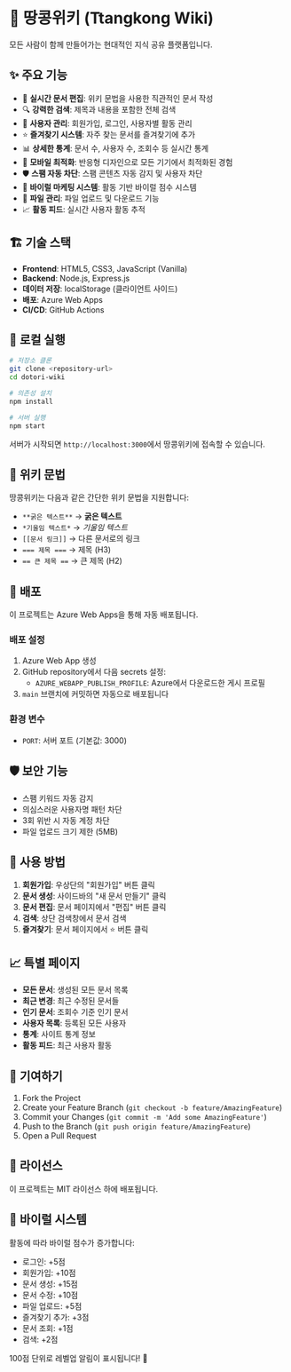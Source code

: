 # 🥜 땅콩위키 (Ttangkong Wiki)

모든 사람이 함께 만들어가는 현대적인 지식 공유 플랫폼입니다.

## ✨ 주요 기능

- 📝 **실시간 문서 편집**: 위키 문법을 사용한 직관적인 문서 작성
- 🔍 **강력한 검색**: 제목과 내용을 포함한 전체 검색
- 👤 **사용자 관리**: 회원가입, 로그인, 사용자별 활동 관리
- ⭐ **즐겨찾기 시스템**: 자주 찾는 문서를 즐겨찾기에 추가
- 📊 **상세한 통계**: 문서 수, 사용자 수, 조회수 등 실시간 통계
- 📱 **모바일 최적화**: 반응형 디자인으로 모든 기기에서 최적화된 경험
- 🛡️ **스팸 자동 차단**: 스팸 콘텐츠 자동 감지 및 사용자 차단
- 🚀 **바이럴 마케팅 시스템**: 활동 기반 바이럴 점수 시스템
- 📁 **파일 관리**: 파일 업로드 및 다운로드 기능
- 📈 **활동 피드**: 실시간 사용자 활동 추적

## 🏗️ 기술 스택

- **Frontend**: HTML5, CSS3, JavaScript (Vanilla)
- **Backend**: Node.js, Express.js
- **데이터 저장**: localStorage (클라이언트 사이드)
- **배포**: Azure Web Apps
- **CI/CD**: GitHub Actions

## 🚀 로컬 실행

```bash
# 저장소 클론
git clone <repository-url>
cd dotori-wiki

# 의존성 설치
npm install

# 서버 실행
npm start
```

서버가 시작되면 `http://localhost:3000`에서 땅콩위키에 접속할 수 있습니다.

## 📝 위키 문법

땅콩위키는 다음과 같은 간단한 위키 문법을 지원합니다:

- `**굵은 텍스트**` → **굵은 텍스트**
- `*기울임 텍스트*` → *기울임 텍스트*
- `[[문서 링크]]` → 다른 문서로의 링크
- `=== 제목 ===` → 제목 (H3)
- `== 큰 제목 ==` → 큰 제목 (H2)

## 🔧 배포

이 프로젝트는 Azure Web Apps을 통해 자동 배포됩니다.

### 배포 설정

1. Azure Web App 생성
2. GitHub repository에서 다음 secrets 설정:
   - `AZURE_WEBAPP_PUBLISH_PROFILE`: Azure에서 다운로드한 게시 프로필
3. `main` 브랜치에 커밋하면 자동으로 배포됩니다

### 환경 변수

- `PORT`: 서버 포트 (기본값: 3000)

## 🛡️ 보안 기능

- 스팸 키워드 자동 감지
- 의심스러운 사용자명 패턴 차단
- 3회 위반 시 자동 계정 차단
- 파일 업로드 크기 제한 (5MB)

## 🎯 사용 방법

1. **회원가입**: 우상단의 "회원가입" 버튼 클릭
2. **문서 생성**: 사이드바의 "새 문서 만들기" 클릭
3. **문서 편집**: 문서 페이지에서 "편집" 버튼 클릭
4. **검색**: 상단 검색창에서 문서 검색
5. **즐겨찾기**: 문서 페이지에서 ⭐ 버튼 클릭

## 📈 특별 페이지

- **모든 문서**: 생성된 모든 문서 목록
- **최근 변경**: 최근 수정된 문서들
- **인기 문서**: 조회수 기준 인기 문서
- **사용자 목록**: 등록된 모든 사용자
- **통계**: 사이트 통계 정보
- **활동 피드**: 최근 사용자 활동

## 🤝 기여하기

1. Fork the Project
2. Create your Feature Branch (`git checkout -b feature/AmazingFeature`)
3. Commit your Changes (`git commit -m 'Add some AmazingFeature'`)
4. Push to the Branch (`git push origin feature/AmazingFeature`)
5. Open a Pull Request

## 📄 라이선스

이 프로젝트는 MIT 라이선스 하에 배포됩니다.

## 🎉 바이럴 시스템

활동에 따라 바이럴 점수가 증가합니다:
- 로그인: +5점
- 회원가입: +10점
- 문서 생성: +15점
- 문서 수정: +10점
- 파일 업로드: +5점
- 즐겨찾기 추가: +3점
- 문서 조회: +1점
- 검색: +2점

100점 단위로 레벨업 알림이 표시됩니다! 🎊